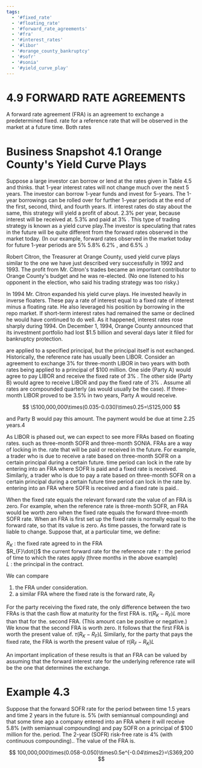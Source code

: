 ```yaml
---
tags:
  - '#fixed_rate'
  - '#floating_rate'
  - '#forward_rate_agreements'
  - '#fra'
  - '#interest_rates'
  - '#libor'
  - '#orange_county_bankruptcy'
  - '#sofr'
  - '#sonia'
  - '#yield_curve_play'
---
```

# 4.9 FORWARD RATE AGREEMENTS  

A forward rate agreement (FRA) is an agreement to exchange a predetermined fixed. rate for a reference rate that will be observed in the market at a future time. Both rates  

# Business Snapshot 4.1 Orange County's Yield Curve Plays  

Suppose a large investor can borrow or lend at the rates given in Table 4.5 and thinks. that 1-year interest rates will not change much over the next 5 years. The investor can borrow 1-year funds and invest for 5-years. The 1-year borrowings can be rolled over for further 1-year periods at the end of the first, second, third, and fourth years. If. interest rates do stay about the same, this strategy will yield a profit of about. $2.3\%$ per year, because interest will be received at. $5.3\%$ and paid at $3\%$ . This type of trading strategy is known as a yield curve play.The investor is speculating that rates in the future will be quite different from the forward rates observed in the market today. (In our example, forward rates observed in the market today for future 1-year periods are $5\%$ $5.8\%$ $6.2\%$ , and $6.5\%$ .)  

Robert Citron, the Treasurer at Orange County, used yield curve plays similar to the one we have just described very successfully in 1992 and 1993. The profit from Mr. Citron's trades became an important contributor to Orange County's budget and he was re-elected. (No one listened to his opponent in the election, who said his trading strategy was too risky.)  

In 1994 Mr. Citron expanded his yield curve plays. He invested heavily in inverse floaters. These pay a rate of interest equal to a fixed rate of interest minus a floating rate. He also leveraged his position by borrowing in the repo market. If short-term interest rates had remained the same or declined he would have continued to do well. As it happened, interest rates rose sharply during 1994. On December 1, 1994, Orange County announced that its investment portfolio had lost $\$1.5$ billion and several days later it filed for bankruptcy protection.  

are applied to a specified principal, but the principal itself is not exchanged. Historically, the reference rate has usually been LIBOR. Consider an agreement to exchange $3\%$ for three-month LIBOR in two years with both rates being applied to a principal of $\$100$ million. One side (Party A) would agree to pay LIBOR and receive the fixed rate of $3\%$ . The other side (Party B) would agree to receive LIBOR and pay the fixed rate of $3\%$ . Assume all rates are compounded quarterly (as would usually be the case). If three-month LIBOR proved to be $3.5\%$ in two years, Party A would receive.  

$$
\S100,000,000\times(0.035-0.030)\times0.25=\S125,000
$$  

and Party B would pay this amount. The payment would be due at time 2.25 years.4  

As LIBOR is phased out, we can expect to see more FRAs based on floating rates. such as three-month SOFR and three-month SONIA. FRAs are a way of locking in the. rate that will be paid or received in the future. For example, a trader who is due to receive a rate based on three-month SOFR on a certain principal during a certain future. time period can lock in the rate by entering into an FRA where SOFR is paid and a fixed rate is received. Similarly, a trader who is due to pay a rate based on three-month SOFR on a certain principal during a certain future time period can lock in the rate by. entering into an FRA where SOFR is received and a fixed rate is paid..  

When the fixed rate equals the relevant forward rate the value of an FRA is zero. For example, when the reference rate is three-month SOFR, an FRA would be worth zero when the fixed rate equals the forward three-month SOFR rate. When an FRA is first set up the fixed rate is normally equal to the forward rate, so that its value is zero. As time passes, the forward rate is liable to change. Suppose that, at a particular time, we define:  

$R_{K}$ : the fixed rate agreed to in the FRA   
$R_{F}\dot{}$ the current forward rate for the reference rate $\tau$ : the period of time to which the rates apply (three months in the above example)   
$L$ : the principal in the contract.  

We can compare  

1. the FRA under consideration.   
2. a similar FRA where the fixed rate is the forward rate, $R_{F}$  

For the party receiving the fixed rate, the only difference between the two FRAs is that the cash flow at maturity for the first FRA is. $\tau(R_{K}-R_{F})L$ more than that for the. second FRA. (This amount can be positive or negative.) We know that the second FRA is worth zero. It follows that the first FRA is worth the present value of. $\tau(R_{K}-R_{F})L$ Similarly, for the party that pays the fixed rate, the FRA is worth the present value of $\tau(R_{F}-R_{K})L$  

An important implication of these results is that an FRA can be valued by assuming that the forward interest rate for the underlying reference rate will be the one that determines the exchange.  

# Example 4.3  

Suppose that the forward SOFR rate for the period between time 1.5 years and time 2 years in the future is. $5\%$ (with semiannual compounding) and that some time ago a company entered into an FRA where it will receive $5.8\%$ (with semiannual compounding) and pay SOFR on a principal of $\$100$ million for the. period. The 2-year (SOFR) risk-free rate is $4\%$ (with continuous compounding).. The value of the FRA is.  

$$
100,000,000\times(0.058-0.050)\times0.5e^{-0.04\times2}=\S369,200
$$  
